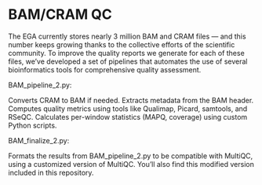 # BAM/CRAM QC

The EGA currently stores nearly 3 million BAM and CRAM files — and this number keeps growing thanks to the collective efforts of the scientific community. To improve the quality reports we generate for each of these files, we’ve developed a set of pipelines that automates the use of several bioinformatics tools for comprehensive quality assessment.

BAM_pipeline_2.py:

Converts CRAM to BAM if needed.
Extracts metadata from the BAM header.
Computes quality metrics using tools like Qualimap, Picard, samtools, and RSeQC.
Calculates per-window statistics (MAPQ, coverage) using custom Python scripts.


BAM_finalize_2.py: 

Formats the results from BAM_pipeline_2.py to be compatible with MultiQC, using a customized version of MultiQC. You’ll also find this modified version included in this repository.


